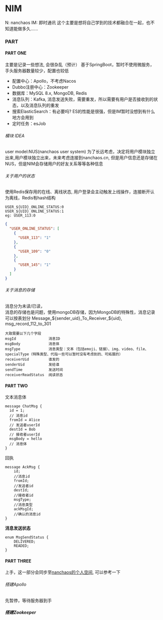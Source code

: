 # NIM
N: nanchaos
IM: 即时通讯
这个主要是想将自己学到的技术都融合在一起，也不知道能做多久......

### PART
#### PART ONE
主要是记录一些想法, 会很杂乱（预计）
基于SpringBoot，暂时不使用微服务，手头服务器数量较少，配置也较低
- 配置中心：Apollo，不考虑Nacos
- Dubbo注册中心：Zookeeper
- 数据库：MySQL 8.x, MongoDB, Redis
- 消息队列：Kafka, 消息发送失败，需要重发，所以需要有用户是否接收到的状态，以及消息队列的重发
- 搜索ElasticSearch：有必要吗? ES的性能是很强，但是IM暂时没想到有什么地方会用到
- 定时任务：esJob

###### 模块 IDEA
user model:NUS(nanchaos user system)
为了长远考虑，决定将用户模块独立出来,用户模块独立出来，未来考虑连接到nanchaos.cn, 但是用户信息还是存储在NUS，但是NIM会存储用户的好友关系等等各种信息


###### 关于用户的状态
使用Redis保存用的在线、离线状态, 用户登录会主动触发上线操作，连接断开认为离线，Redis有hash结构
```text
USER_${UID}_ONLINE_STATUS:0
USER_${UID}_ONLINE_STATUS:1
eg: USER_113:0
```
```json
{
  "USER_ONLINE_STATUS": [
    {
      "USER_113": "1"
    },
    {
      "USER_109": "0"
    },
    {
      "USER_145": "1"
    }
  ]
}
```

###### 关于消息的存储
消息分为未读/已读，  
消息的存储也是问题，使用mongoDB存储，因为MongoDB的特殊性，消息记录可以按表划分
Message_${sender_uid}_To_Receiver_${uid},   msg_record_112_to_301
```text
大致需要以下几个字段
msgId               消息ID
msgBody             消息体
msgType             消息类型：文本（包括emoji、链接）、img、video、file、specialType（特殊类型、代指一些可以暂时没有考虑到的、可拓展的）
receiverUid         谁发的
senderUid           发给谁
sendTime            发送时间
receiverReadStatus  阅读状态

```

#### PART TWO
文本消息体
```
message ChatMsg {
  id = 1;
  // 消息id
  fromId = Alice
  // 发送者userId
  destId = Bob
  // 接收者userId
  msgBody = hello
  // 消息体
}
```

回执
```
message AckMsg {
    id;
    //消息id
    fromId;
    //发送者id
    destId;
    //接收者id
    msgType;
    //消息类型
    ackMsgId;
    //确认的消息id
}
```
**消息发送状态**
```
enum MsgSendStatus {
    DELIVERED;
    READED;
}
```

#### PART THREE
上手，这一部分会同步至[nanchaos的个人空间](http://blog.nanchaos.cn), 可以参考一下

###### 搭建Apollo
先暂停，等待服务器到手

##### 搭建Zookeeper


